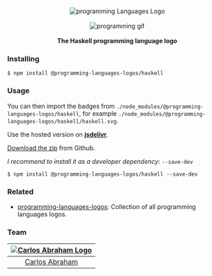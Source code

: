<p align="center">
    <br>
    <img src="https://cdn.jsdelivr.net/npm/@programming-languages-logos/haskell@0.0.0/haskell_256x256.png" alt="programming Languages Logo">
    <br>
    <br>
    <img src="https://cdn.abranhe.com/projects/porgramming-languages-logos/logo.svg" alt="programming gif">
    <br>
    <br>
    <b>The Haskell programming language logo</b>
</p>

### Installing

```
$ npm install @programming-languages-logos/haskell
```

### Usage

You can then import the badges from `./node_modules/@programming-languages-logos/haskell`, for example `./node_modules/@programming-languages-logos/haskell/haskell.svg`.

 Use the hosted version on
 [**jsdelivr**](https://www.jsdelivr.com/package/npm/@programming-languages-logos/haskell).

[Download the zip](https://github.com/abranhe/programming-languages-logos/releases/latest) from Github.


*I recommend to install it as a developer dependency*:  `--save-dev`

```
$ npm install @programming-languages-logos/haskell --save-dev
```

### Related

- [programming-languages-logos][all]: Collection of all programming languages logos.

### Team

|[![Carlos Abraham Logo][abranhe-img]][abranhe]|
| :-: |
| [Carlos Abraham][abranhe] |

<!------------- Some links ----------------->
[abranhe]: https://github.com/abranhe
[abranhe-img]: https://avatars3.githubusercontent.com/u/21347264?s=50
[all]: https://github.com/abranhe/programming-languages-logos

